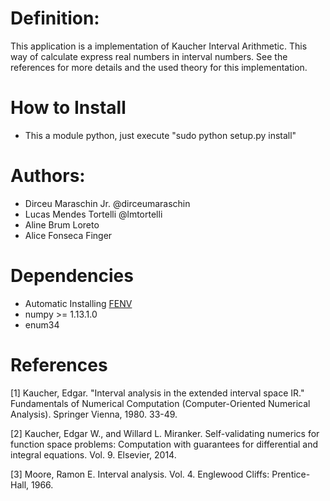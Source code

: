 # Definition:
  This application is a implementation of Kaucher Interval Arithmetic. This way of calculate express real numbers in interval numbers.
  See the references for more details and the used theory for this implementation.

# How to Install
 - This a module python, just execute "sudo python setup.py install"

# Authors:
- Dirceu Maraschin Jr. @dirceumaraschin
- Lucas Mendes Tortelli @lmtortelli
- Aline Brum Loreto
- Alice Fonseca Finger

# Dependencies
- Automatic Installing
[FENV](https://github.com/ldo/pyfenv)
- numpy >= 1.13.1.0
- enum34


# References

[1] Kaucher, Edgar. "Interval analysis in the extended interval space IR." Fundamentals of Numerical Computation (Computer-Oriented Numerical Analysis). Springer Vienna, 1980. 33-49.

[2] Kaucher, Edgar W., and Willard L. Miranker. Self-validating numerics for function space problems: Computation with guarantees for differential and integral equations. Vol. 9. Elsevier, 2014.

[3] Moore, Ramon E. Interval analysis. Vol. 4. Englewood Cliffs: Prentice-Hall, 1966.
